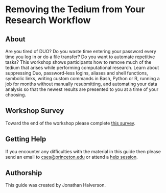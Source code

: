 # Removing the Tedium from Your Research Workflow

## About

Are you tired of DUO? Do you waste time entering your password every time you log in or do a file transfer? Do you want to automate repetitive tasks? This workshop shows participants how to remove much of the tedium that arises while performing computational research. Learn about suppressing Duo, password-less logins, aliases and shell functions, symbolic links, writing custom commands in Bash, Python or R, running a job for months without manually resubmitting, and automating your data analysis so that the newest results are presented to you at a time of your choosing.

## Workshop Survey

Toward the end of the workshop please complete [this survey](http://bit.ly/picscie_wkshp_survey_spring2021).

## Getting Help

If you encounter any difficulties with the material in this guide then please send an email to <a href="mailto:cses@princeton.edu">cses@princeton.edu</a> or attend a <a href="https://researchcomputing.princeton.edu/education/help-sessions">help session</a>.

## Authorship

This guide was created by Jonathan Halverson.
